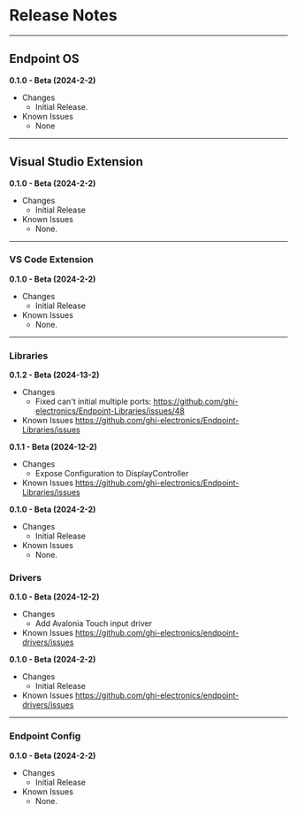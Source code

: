 # Release Notes

---

## Endpoint OS

**0.1.0 - Beta (2024-2-2)**

- Changes
    - Initial Release.
- Known Issues
    - None

---

## Visual Studio Extension

**0.1.0 - Beta (2024-2-2)**

- Changes
    - Initial Release
- Known Issues
    - None.

---

### VS Code Extension

**0.1.0 - Beta (2024-2-2)**

- Changes
    - Initial Release
- Known Issues
    - None.

---

### Libraries

**0.1.2 - Beta (2024-13-2)**

- Changes
    - Fixed can't initial multiple ports: https://github.com/ghi-electronics/Endpoint-Libraries/issues/48
- Known Issues
    https://github.com/ghi-electronics/Endpoint-Libraries/issues
	
**0.1.1 - Beta (2024-12-2)**

- Changes
    - Expose Configuration to DisplayController 
- Known Issues
    https://github.com/ghi-electronics/Endpoint-Libraries/issues
	
**0.1.0 - Beta (2024-2-2)**

- Changes
    - Initial Release
- Known Issues
    - None.



### Drivers

**0.1.0 - Beta (2024-12-2)**

- Changes
    - Add Avalonia Touch input driver
- Known Issues
    https://github.com/ghi-electronics/endpoint-drivers/issues
	
**0.1.0 - Beta (2024-2-2)**

- Changes
    - Initial Release
- Known Issues
    https://github.com/ghi-electronics/endpoint-drivers/issues



---

### Endpoint Config

**0.1.0 - Beta (2024-2-2)**

- Changes
    - Initial Release
- Known Issues
    - None.

